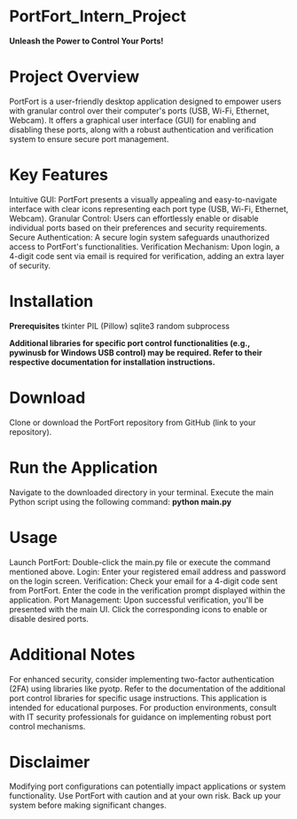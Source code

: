 # PortFort_Intern_Project
**Unleash the Power to Control Your Ports!**

# Project Overview
  PortFort is a user-friendly desktop application designed to empower users with granular control over their computer's ports (USB, Wi-Fi, Ethernet, Webcam). It offers a graphical user interface (GUI) for enabling and disabling these ports, along with a robust authentication and verification system to ensure secure port management.

# Key Features
Intuitive GUI: PortFort presents a visually appealing and easy-to-navigate interface with clear icons representing each port type (USB, Wi-Fi, Ethernet, Webcam).
Granular Control: Users can effortlessly enable or disable individual ports based on their preferences and security requirements.
Secure Authentication: A secure login system safeguards unauthorized access to PortFort's functionalities.
Verification Mechanism: Upon login, a 4-digit code sent via email is required for verification, adding an extra layer of security.

# Installation
**Prerequisites**
tkinter
PIL (Pillow)
sqlite3
random
subprocess

**Additional libraries for specific port control functionalities (e.g., pywinusb for Windows USB control) may be required. Refer to their respective documentation for installation instructions.**

# Download
  Clone or download the PortFort repository from GitHub (link to your repository).

# Run the Application
Navigate to the downloaded directory in your terminal.
Execute the main Python script using the following command:
      **python main.py**

# Usage
Launch PortFort: Double-click the main.py file or execute the command mentioned above.
Login: Enter your registered email address and password on the login screen.
Verification: Check your email for a 4-digit code sent from PortFort. Enter the code in the verification prompt displayed within the application.
Port Management: Upon successful verification, you'll be presented with the main UI. Click the corresponding icons to enable or disable desired ports.

# Additional Notes
For enhanced security, consider implementing two-factor authentication (2FA) using libraries like pyotp.
Refer to the documentation of the additional port control libraries for specific usage instructions.
This application is intended for educational purposes. For production environments, consult with IT security professionals for guidance on implementing robust port control mechanisms.

# Disclaimer
Modifying port configurations can potentially impact applications or system functionality. Use PortFort with caution and at your own risk. Back up your system before making significant changes.
